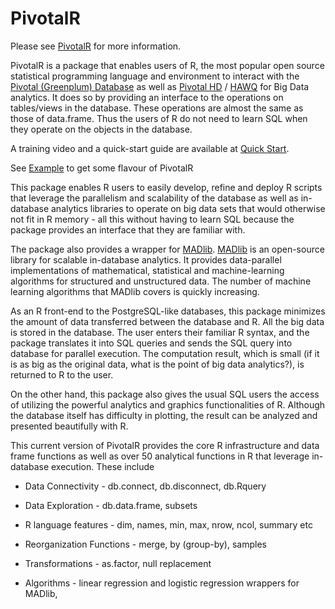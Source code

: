 PivotalR
=======

Please see [PivotalR](http://madlib-internal.github.io/PivotalR) for more information.

PivotalR is a package that enables users of R, the most popular open source statistical programming language 
and environment to interact with the [Pivotal (Greenplum) Database](http://www.greenplum.com/products/greenplum-database) 
as well as [Pivotal HD](http://www.greenplum.com/products/pivotal-hd) / [HAWQ](http://www.greenplum.com/blog/dive-in/hawq-the-new-benchmark-for-sql-on-hadoop) for Big Data 
analytics. It does so by providing an interface to the operations on tables/views in the database. These 
operations are almost the same as those of data.frame. Thus the users of R do not need to learn SQL when they 
operate on the objects in the database. 

A training video and a quick-start guide are available at [Quick Start](http://zimmeee.github.io/gp-r/#pivotalr).

See [Example](https://github.com/madlib-internal/PivotalR/wiki/Example) to get some flavour of PivotalR


This package enables R users to easily develop, refine and deploy R scripts that leverage the parallelism and 
scalability of the database as well as in-database analytics libraries to operate on big data sets that would 
otherwise not fit in R memory - all this without having to learn SQL because the package provides an interface 
that they are familiar with.

The package also provides a wrapper for [MADlib](http://madlib.net/). [MADlib](http://madlib.net/) is an open-source library for scalable in-database 
analytics. It provides data-parallel implementations of mathematical, statistical and machine-learning 
algorithms for structured and unstructured data. The number of machine learning algorithms that MADlib covers 
is quickly increasing.

As an R front-end to the PostgreSQL-like databases, this package minimizes the amount of data transferred 
between the database and R. All the big data is stored in the database. The user enters their familiar R 
syntax, and the package translates it into SQL queries and sends the SQL query into database for parallel 
execution. The computation result, which is small (if it is as big as the original data, what is the point 
of big data analytics?), is returned to R to the user.

On the other hand, this package also gives the usual SQL users the access of utilizing the powerful analytics 
and graphics functionalities of R. Although the database itself has difficulty in plotting, the result can be 
analyzed and presented beautifully with R.

This current version of PivotalR provides the core R infrastructure and data frame functions as well as over 
50 analytical functions in R that leverage in-database execution. These include

* Data Connectivity - db.connect, db.disconnect, db.Rquery

* Data Exploration - db.data.frame, subsets

* R language features - dim, names, min, max, nrow, ncol, summary etc

* Reorganization Functions - merge, by (group-by), samples

* Transformations - as.factor, null replacement

* Algorithms - linear regression and logistic regression wrappers for MADlib,

